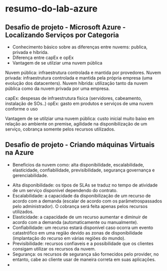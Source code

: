 # resumo-do-lab-azure


## Desafio de projeto - Microsoft Azure - Localizando Serviços por Categoria

- Conhecimento básico sobre as diferenças entre nuvems: publica, privada e híbrida.
- Diferença entre capEx e opEx
- Vantagem de se utilziar uma nuvem pública

Nuvem pública: infraestrutura controlada e mantida por provedores.
Nuvem privada: infraestrutura controlada e mantida pela própria empresa (uma evolução dos datacenters).
Nuvem híbrida: utilização tanto da nuvem pública como da nuvem privada por uma empresa.

capEx: despesas de infraestrutura física (servidores, cabeamento, instalação de SOs..)
opEx: gasto em produtos e serviços de uma nuvem conforme o uso

Vantagem de se utilziar uma nuvem pública: custo inicial muito baixo em relação ao ambiente on premise, agilidade na disponibilização de um serviço,
cobrança somente pelos recursos utilizados.


## Desafio de projeto - Criando máquinas Virtuais na Azure

- Beneficios da nuvem como: alta disponibilidade, escalabilidade, elasticidade, confiabilidade, previsibilidade, segurança governança e gerenciabilidade.

* Alta disponibilidade: os tipos de SLAs se traduz no tempo de atividade de um serviço disponível dependendo do contrato.
* Escalabilidade: a capacidade da disponibilização de um recurso de acordo com a demanda (escalar de acordo com os parâmetrospassados pelo administrador).
O cobrança será feita apenas pelos recursos utilizados.
* Elasticidade: a capacidade de um recurso aumentar e diminuir de acordo com a demanda (automaticamente ou manualmente).
* Confiabilidade: um recurso estará disponível caso ocorra um evento catastrófico em uma região devido as zonas de disponibilidade (implantação do recurso
em várias regiões do mundo).
* Previsibilidade: recursos confiaveis e a possibilidade que os clientes consigam utilizar os recursos da nuvem.
* Segurança: os recursos de segurança são fornecidos pelo provider, no entanto, cabe ao cliente usar de maneira correta em suas aplicações.
* 
